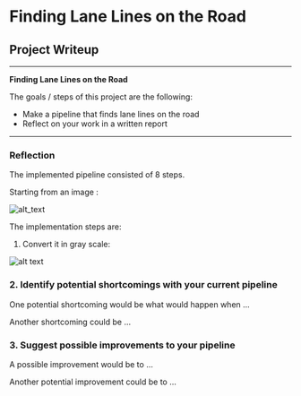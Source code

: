 # **Finding Lane Lines on the Road** 

## Project Writeup 

---

**Finding Lane Lines on the Road**

The goals / steps of this project are the following:
* Make a pipeline that finds lane lines on the road
* Reflect on your work in a written report


[//]: # (Image References)

[image1]: ./example/initial_image.jpg "StartingImage"
[image2]: ./examples/grayscale.jpg "Grayscale"

---

### Reflection

The implemented pipeline consisted of 8 steps. 

Starting from an image :

![alt_text][image1]

The implementation steps are: 

1. Convert it in gray scale: 

![alt text][image2]


### 2. Identify potential shortcomings with your current pipeline


One potential shortcoming would be what would happen when ... 

Another shortcoming could be ...


### 3. Suggest possible improvements to your pipeline

A possible improvement would be to ...

Another potential improvement could be to ...

